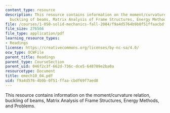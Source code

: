 ```yaml
---
content_type: resource
description: This resource contains information on the moment/curvature relation,
  buckling of beams, Matrix Analysis of Frame Structures, Energy Methods, and Problems.
file: /courses/1-050-solid-mechanics-fall-2004/f9a4d5764b9b0f51ffaacbdf69f7aed8_emech10_04.pdf
file_size: 276566
file_type: application/pdf
learning_resource_types:
- Readings
license: https://creativecommons.org/licenses/by-nc-sa/4.0/
ocw_type: OCWFile
parent_title: Readings
parent_type: CourseSection
parent_uid: 046f2c3f-662d-736c-dce5-648789e2ba0a
resourcetype: Document
title: emech10_04.pdf
uid: f9a4d576-4b9b-0f51-ffaa-cbdf69f7aed8
---
```

This resource contains information on the moment/curvature relation, buckling of beams, Matrix Analysis of Frame Structures, Energy Methods, and Problems.